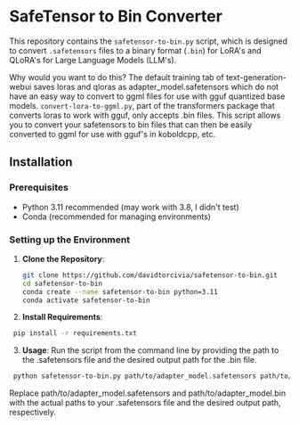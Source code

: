 # SafeTensor to Bin Converter

This repository contains the `safetensor-to-bin.py` script, which is designed to convert `.safetensors` files to a binary format (`.bin`) for LoRA's and QLoRA's for Large Language Models (LLM's).

Why would you want to do this? The default training tab of text-generation-webui saves loras and qloras as adapter_model.safetensors which do not have an easy way to convert to ggml files for use with gguf quantized base models. `convert-lora-to-ggml.py`, part of the transformers package that converts loras to work with gguf, only accepts .bin files. This script allows you to convert your safetensors to bin files that can then be easily converted to ggml for use with gguf's in koboldcpp, etc.

## Installation

### Prerequisites

- Python 3.11 recommended (may work with 3.8, I didn't test)
- Conda (recommended for managing environments)

### Setting up the Environment

1. **Clone the Repository**:

   ```bash
   git clone https://github.com/davidtorcivia/safetensor-to-bin.git
   cd safetensor-to-bin
   conda create --name safetensor-to-bin python=3.11
   conda activate safetensor-to-bin
   ```
2. **Install Requirements**:

  ```bash
   pip install -r requirements.txt
  ```
3. **Usage**:
  Run the script from the command line by providing the path to the .safetensors file and the desired output path for the .bin file.
  ```bash
   python safetensor-to-bin.py path/to/adapter_model.safetensors path/to/adapter_model.bin
  ```
  Replace path/to/adapter_model.safetensors and path/to/adapter_model.bin with the actual paths to your .safetensors file and the desired output path, respectively.
